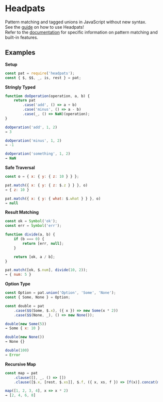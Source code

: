 # Headpats

Pattern matching and tagged unions in JavaScript without new syntax.  
See the [guide](./docs/0.%20How%20to%20Use.md) on how to use Headpats!  
Refer to the [documentation](./docs) for specific information on pattern matching and built-in features.  

## Examples

**Setup**  

```js
const pat = require('headpats');
const { $, $$, _, is, rest } = pat;
```

**Stringly Typed**  

```js
function doOperation(operation, a, b) {
    return pat
        .case('add', () => a + b)
        .case('minus', () => a - b)
        .case(_, () => NaN)(operation);
}

doOperation('add', 1, 2)
→ 3

doOperation('minus', 1, 2)
→ -1

doOperation('something', 1, 2)
→ NaN
```

**Safe Traversal**  

```js
const o = { x: { y: { z: 10 } } };

pat.match({ x: { y: { z: $.z } } }, o)
→ { z: 10 }

pat.match({ x: { y: { what: $.what } } }, o)
→ null
```

**Result Matching**  

```js
const ok = Symbol('ok');
const err = Symbol('err');

function divide(a, b) {
    if (b === 0) {
        return [err, null];
    }

    return [ok, a / b];
}

pat.match([ok, $.num], divide(10, 2));
→ { num: 5 }
```

**Option Type**  

```js
const Option = pat.union('Option', 'Some', 'None');
const { Some, None } = Option;

const double = pat
    .case($$(Some, $.x), ({ x }) => new Some(x * 2))
    .case($$(None, _), () => new None());

double(new Some(5))
→ Some { x: 10 }

double(new None())
→ None {}

double(100)
→ Error
```

**Recursive Map**  

```js
const map = pat
    .clause([], _, () => [])
    .clause([$.x, [rest, $.xs]], $.f, ({ x, xs, f }) => [f(x)].concat(map(xs, f)));

map([1, 2, 3, 4], x => x * 2)
→ [2, 4, 6, 8]
```
